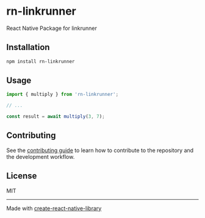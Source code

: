 # rn-linkrunner

React Native Package for linkrunner

## Installation

```sh
npm install rn-linkrunner
```

## Usage

```js
import { multiply } from 'rn-linkrunner';

// ...

const result = await multiply(3, 7);
```

## Contributing

See the [contributing guide](CONTRIBUTING.md) to learn how to contribute to the repository and the development workflow.

## License

MIT

---

Made with [create-react-native-library](https://github.com/callstack/react-native-builder-bob)
